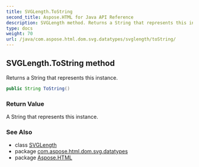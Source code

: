 ```yaml
---
title: SVGLength.ToString
second_title: Aspose.HTML for Java API Reference
description: SVGLength method. Returns a String that represents this instance
type: docs
weight: 70
url: /java/com.aspose.html.dom.svg.datatypes/svglength/toString/
---
```

## SVGLength.ToString method

Returns a String that represents this instance.

```java
public String ToString()
```

### Return Value

A String that represents this instance.

### See Also

* class [SVGLength](../)
* package [com.aspose.html.dom.svg.datatypes](../../svglength/)
* package [Aspose.HTML](../../../)
